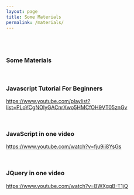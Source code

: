 ```yaml
---
layout: page
title: Some Materials
permalink: /materials/
---
```


<br/><br/>

### Some Materials

<br/>

### Javascript Tutorial For Beginners
https://www.youtube.com/playlist?list=PLoYCgNOIyGACnrXwo5HMCfOH9VT05znGv





<br/>

### JavaScript in one video
https://www.youtube.com/watch?v=fju9ii8YsGs

<br/>

### JQuery in one video
https://www.youtube.com/watch?v=BWXggB-T1jQ
